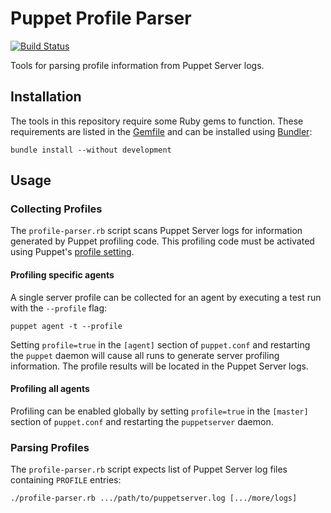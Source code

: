 Puppet Profile Parser
=====================

[![Build Status](https://travis-ci.org/Sharpie/puppet-profile-parser.svg?branch=master)](https://travis-ci.org/Sharpie/puppet-profile-parser)

Tools for parsing profile information from Puppet Server logs.


Installation
------------

The tools in this repository require some Ruby gems to function. These
requirements are listed in the [Gemfile](Gemfile) and can be installed
using [Bundler][bundler-web]:

    bundle install --without development

  [bundler-web]: http://bundler.io/#getting-started


Usage
-----

### Collecting Profiles

The `profile-parser.rb` script scans Puppet Server logs for information
generated by Puppet profiling code. This profiling code must be activated
using Puppet's [profile setting][profile-setting].

  [profile-setting]: https://puppet.com/docs/puppet/5.4/configuration.html#profile

#### Profiling specific agents

A single server profile can be collected for an agent by executing a test run
with the `--profile` flag:

    puppet agent -t --profile

Setting `profile=true` in the `[agent]` section of `puppet.conf` and restarting
the `puppet` daemon will cause all runs to generate server profiling
information. The profile results will be located in the Puppet Server logs.

#### Profiling all agents

Profiling can be enabled globally by setting `profile=true` in the `[master]`
section of `puppet.conf` and restarting the `puppetserver` daemon.

### Parsing Profiles

The `profile-parser.rb` script expects list of Puppet Server
log files containing `PROFILE` entries:

    ./profile-parser.rb .../path/to/puppetserver.log [.../more/logs]
